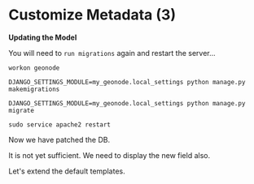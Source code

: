 # Customize Metadata (3)

**Updating the Model**

You will need to `run migrations` again and restart the server...

```shell
workon geonode

DJANGO_SETTINGS_MODULE=my_geonode.local_settings python manage.py makemigrations

DJANGO_SETTINGS_MODULE=my_geonode.local_settings python manage.py migrate

sudo service apache2 restart

```

Now we have patched the DB. 

It is not yet sufficient. We need to display the new field also.

Let's extend the default templates.